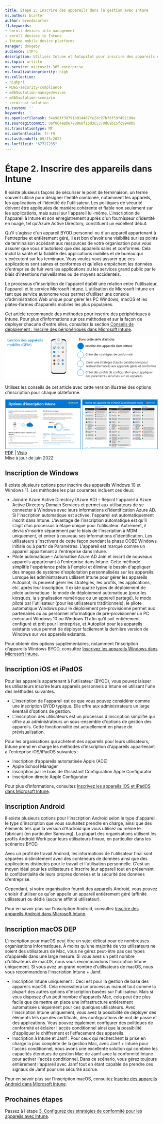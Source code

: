 ```yaml
---
title: Étape 2. Inscrire des appareils dans la gestion avec Intune
ms.author: bcarter
author: brendacarter
f1.keywords:
- enroll devices into management
- enroll devices to Intune
- Intune mobile device platforms
manager: dougeby
audience: ITPro
description: Utilisez Intune et Autopilot pour inscrire des appareils dans la gestion afin de veiller à ce que les applications qui s’exécutent sur ceux-ci soient conformes et d’empêcher les fuites de données d’entreprise.
ms.topic: article
ms.service: microsoft-365-enterprise
ms.localizationpriority: high
ms.collection:
- highpri
- M365-security-compliance
- m365solution-managedevices
- m365solution-scenario
- zerotrust-solution
ms.custom: ''
keywords: ''
ms.openlocfilehash: 54e98ff38791b914467fe2dc97bf6f59f491190a
ms.sourcegitcommit: 0af064e8b6778060f1bd365378d69b16fc9949b5
ms.translationtype: MT
ms.contentlocale: fr-FR
ms.lasthandoff: 09/15/2022
ms.locfileid: "67727235"
---
```

# <a name="step-2-enroll-devices-to-intune"></a>Étape 2. Inscrire des appareils dans Intune

Il existe plusieurs façons de sécuriser le point de terminaison, un terme souvent utilisé pour désigner l'entité combinée, notamment les appareils, les applications et l'identité de l'utilisateur. Les politiques de sécurité doivent être appliquées de manière cohérente et fiable non seulement sur les applications, mais aussi sur l'appareil lui-même. L'inscription de l'appareil à Intune et son enregistrement auprès d'un fournisseur d'identité en nuage, tel qu'Azure Active Directory, constituent un excellent début.

Qu'il s'agisse d'un appareil BYOD personnel ou d'un appareil appartenant à l'entreprise et entièrement géré, il est bon d'avoir une visibilité sur les points de terminaison accédant aux ressources de votre organisation pour vous assurer que vous n'autorisez que des appareils sains et conformes. Cela inclut la santé et la fiabilité des applications mobiles et de bureau qui s'exécutent sur les terminaux. Vous voulez vous assurer que ces applications sont saines et conformes et qu'elles empêchent les données d'entreprise de fuir vers les applications ou les services grand public par le biais d'intentions malveillantes ou de moyens accidentels.

Le processus d'inscription de l'appareil établit une relation entre l'utilisateur, l'appareil et le service Microsoft Intune. L'utilisation de Microsoft Intune en tant que service autonome vous permet d'utiliser une console d'administration Web unique pour gérer les PC Windows, macOS et les plates-formes d'appareils mobiles les plus populaires.

Cet article recommande des méthodes pour inscrire des périphériques à Intune. Pour plus d'informations sur ces méthodes et sur la façon de déployer chacune d'entre elles, consultez la section [Conseils de déploiement : Inscrire des périphériques dans Microsoft Intune](/mem/intune/fundamentals/deployment-guide-enrollment).

![Étapes de gestion des appareils](../media/devices/intune-mdm-steps-1.png#lightbox)

Utilisez les conseils de cet article avec cette version illustrée des options d’inscription pour chaque plateforme. 

[![Représentation visuelle des options d’inscription Intune par plateforme](../media/devices/msft-intune-enrollment-options-thumb-landscape.png)](https://download.microsoft.com/download/e/6/2/e6233fdd-a956-4f77-93a5-1aa254ee2917/msft-intune-enrollment-options.pdf) <br/> [PDF](https://download.microsoft.com/download/e/6/2/e6233fdd-a956-4f77-93a5-1aa254ee2917/msft-intune-enrollment-options.pdf) | [Visio](https://download.microsoft.com/download/e/6/2/e6233fdd-a956-4f77-93a5-1aa254ee2917/msft-intune-enrollment-options.vsdx) <br/> Mise à jour de juin 2022



## <a name="windows-enrollment"></a>Inscription de Windows
Il existe plusieurs options pour inscrire des appareils Windows 10 et Windows 11. Les méthodes les plus courantes incluent ces deux:

- Joindre Azure Active Directory (Azure AD) – Rejoint l'appareil à Azure Active Directory Domain Services et permet aux utilisateurs de se connecter à Windows avec leurs informations d'identification Azure AD. Si l'inscription automatique est activée, l'appareil est automatiquement inscrit dans Intune. L’avantage de l’inscription automatique est qu’il s’agit d’un processus à étape unique pour l’utilisateur. Autrement, il devra s’inscrire séparément par le biais de l’inscription à MDM uniquement, et entrer à nouveau ses informations d’identification. Les utilisateurs s’inscrivent de cette façon pendant la phase OOBE Windows initiale ou à partir de Paramètres. L'appareil est marqué comme un appareil appartenant à l'entreprise dans Intune.
- Pilote automatique – Automatise Azure AD Join et inscrit de nouveaux appareils appartenant à l'entreprise dans Intune. Cette méthode simplifie l'expérience prête à l'emploi et élimine le besoin d'appliquer des images de système d'exploitation personnalisées sur les appareils. Lorsque les administrateurs utilisent Intune pour gérer les appareils Autopilot, ils peuvent gérer les stratégies, les profils, les applications, etc. après leur inscription. Il existe quatre types de déploiement de pilote automatique : le mode de déploiement automatique (pour les kiosques, la signalisation numérique ou un appareil partagé), le mode piloté par l'utilisateur (pour les utilisateurs traditionnels), le pilote automatique Windows pour le déploiement pré-provisionné permet aux partenaires ou au personnel informatique de pré-provisionner un PC exécutant Windows 10 ou Windows 11 afin qu'il soit entièrement configuré et prêt pour l'entreprise, et Autopilot pour les appareils existants vous permet de déployer facilement la dernière version de Windows sur vos appareils existants.

Pour obtenir des options supplémentaires, notamment l’inscription d’appareils Windows BYOD, consultez [Inscrivez les appareils Windows dans Microsoft Intune](/mem/intune/fundamentals/deployment-guide-enrollment-windows).

## <a name="ios-and-ipados-enrollment"></a>Inscription iOS et iPadOS

Pour les appareils appartenant à l'utilisateur (BYOD), vous pouvez laisser les utilisateurs inscrire leurs appareils personnels à Intune en utilisant l'une des méthodes suivantes.
- L'inscription de l'appareil est ce que vous pouvez considérer comme une inscription BYOD typique. Elle offre aux administrateurs un large éventail d'options de gestion.
- L'inscription des utilisateurs est un processus d'inscription simplifié qui offre aux administrateurs un sous-ensemble d'options de gestion des appareils. Cette fonctionnalité est actuellement en phase de prévisualisation.

Pour les organisations qui achètent des appareils pour leurs utilisateurs, Intune prend en charge les méthodes d'inscription d'appareils appartenant à l'entreprise iOS/iPadOS suivantes :
- Inscription d’appareils automatisée Apple (ADE)
- Apple School Manager
- Inscription par le biais de l’Assistant Configuration Apple Configurator
- Inscription directe Apple Configurator

Pour plus d’informations, consultez [Inscrivez les appareils iOS et iPadOS dans Microsoft Intune](/mem/intune/fundamentals/deployment-guide-enrollment-ios-ipados).

## <a name="android-enrollment"></a>Inscription Android 

Il existe plusieurs options pour l'inscription Android selon le type d'appareil, le type d'inscription que vous souhaitez prendre en charge, ainsi que des éléments tels que la version d'Android que vous utilisez ou même le fabricant (en particulier Samsung). La plupart des organisations utilisent les profils Android Work pour leurs utilisateurs finaux, en particulier dans les scénarios BYOD. 

Avec un profil de travail Android, les informations de l'utilisateur final sont séparées distinctement avec des conteneurs de données ainsi que des applications distinctes pour le travail et l'utilisation personnelle. C'est un moyen idéal pour les utilisateurs d'inscrire leur appareil tout en préservant la confidentialité de leurs propres données et la sécurité des données d'entreprise. 

Cependant, si votre organisation fournit des appareils Android, vous pouvez choisir d'utiliser ce qu'on appelle un appareil entièrement géré (affinité utilisateur) ou dédié (aucune affinité utilisateur).

Pour en savoir plus sur l’inscription Android, consultez [Inscrire des appareils Android dans Microsoft Intune](/mem/intune/fundamentals/deployment-guide-enrollment-android).

## <a name="macos-enrollment"></a>Inscription macOS DEP

L'inscription pour macOS peut être un sujet délicat pour de nombreuses organisations informatiques. À moins qu'une majorité de vos utilisateurs ne soient des utilisateurs de Mac, vous ne gérez peut-être pas ces types d'appareils dans une large mesure. Si vous avez un petit nombre d'utilisateurs de macOS, nous vous recommandons l'inscription Intune uniquement. Si vous avez un grand nombre d'utilisateurs de macOS, nous vous recommandons l'inscription Intune + Jamf.  
- Inscription Intune uniquement : Ceci est pour la gestion de base des appareils macOS. Cela nécessitera un processus manuel tout comme la plupart des autres options d'inscription basées sur l'utilisateur. Mais si vous disposez d'un petit nombre d'appareils Mac, cela peut être plus facile que de mettre en place une infrastructure entièrement automatisée uniquement pour ces quelques utilisateurs. Avec l'inscription Intune uniquement, vous avez la possibilité de déployer des éléments tels que des certificats, des configurations de mot de passe et des applications. Vous pouvez également configurer des politiques de conformité et éclairer l'accès conditionnel ainsi que la possibilité d'appliquer le chiffrement et l'effacement des appareils. 
- Inscription à Intune et Jamf : Pour ceux qui recherchent la prise en charge la plus complète de la gestion Mac, avec Jamf + Intune pour l'accès conditionnel, nous avons une excellente solution qui combine les capacités étendues de gestion Mac de Jamf avec la conformité Intune pour activer l'accès conditionnel. Dans ce scénario, vous gérez toujours entièrement l'appareil avec Jamf tout en étant capable de prendre ces signaux de Jamf pour une sécurité accrue.

Pour en savoir plus sur l’inscription macOS, consultez [Inscrire des appareils Android dans Microsoft Intune](/mem/intune/fundamentals/deployment-guide-enrollment-macos).

## <a name="next-steps"></a>Prochaines étapes

Passez à l'étape [3. Configurez des stratégies de conformité pour les appareils avec Intune](manage-devices-with-intune-compliance-policies.md).

